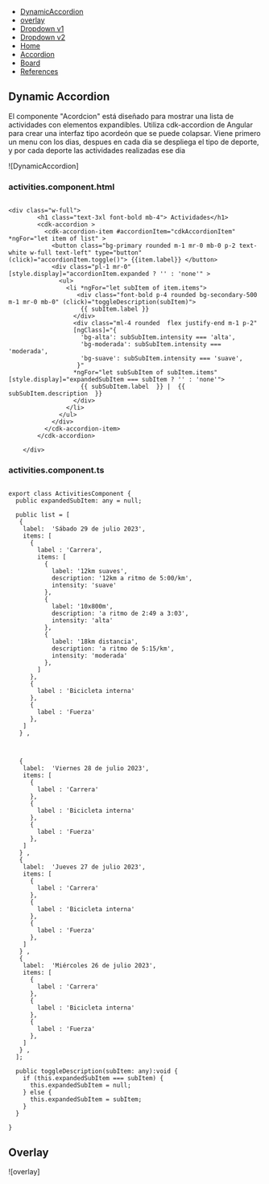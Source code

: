 
- [DynamicAccordion](#DynamicAccordion)
- [overlay](#overlay)
- [Dropdown v1](#dropdown-v1)
- [Dropdown v2](#dropdown-v2)
- [Home](#home)
- [Accordion](#accordion)
- [Board](#board)
- [References](#references)



## Dynamic Accordion 

El componente "Acordcion" está diseñado para mostrar una lista de actividades con elementos expandibles. Utiliza cdk-accordion de Angular para crear una interfaz tipo acordeón que se puede colapsar. Viene primero un menu con los dias, despues en cada dia se despliega el tipo de deporte, y por cada deporte las actividades realizadas ese dia

![DynamicAccordion]
### activities.component.html

~~~

<div class="w-full">
        <h1 class="text-3xl font-bold mb-4"> Actividades</h1>
        <cdk-accordion >
          <cdk-accordion-item #accordionItem="cdkAccordionItem" *ngFor="let item of list" >
            <button class="bg-primary rounded m-1 mr-0 mb-0 p-2 text-white w-full text-left" type="button" (click)="accordionItem.toggle()"> {{item.label}} </button>
            <div class="pl-1 mr-0" [style.display]="accordionItem.expanded ? '' : 'none'" >
              <ul>
                <li *ngFor="let subItem of item.items">
                   <div class="font-bold p-4 rounded bg-secondary-500 m-1 mr-0 mb-0" (click)="toggleDescription(subItem)">
                    {{ subItem.label }}
                  </div>
                  <div class="ml-4 rounded  flex justify-end m-1 p-2" 
                  [ngClass]="{
                    'bg-alta': subSubItem.intensity === 'alta',
                    'bg-moderada': subSubItem.intensity === 'moderada',
                    'bg-suave': subSubItem.intensity === 'suave',
                   }"
                  *ngFor="let subSubItem of subItem.items" [style.display]="expandedSubItem === subItem ? '' : 'none'">
                    {{ subSubItem.label  }} |  {{ subSubItem.description  }}
                  </div>  
                </li>
              </ul>  
            </div>
          </cdk-accordion-item>
        </cdk-accordion>
        
    </div>
~~~


### activities.component.ts
~~~

export class ActivitiesComponent {
  public expandedSubItem: any = null;

  public list = [
   {
    label:  'Sábado 29 de julio 2023',
    items: [
      {
        label : 'Carrera',
        items: [
          {
            label: '12km suaves',
            description: '12km a ritmo de 5:00/km',
            intensity: 'suave'
          },
          {
            label: '10x800m',
            description: 'a ritmo de 2:49 a 3:03',
            intensity: 'alta'
          },
          {
            label: '18km distancia',
            description: 'a ritmo de 5:15/km',
            intensity: 'moderada'
          },
        ]
      },
      {
        label : 'Bicicleta interna'
      },
      {
        label : 'Fuerza'
      },
    ]
   } ,
   
   
   
   {
    label:  'Viernes 28 de julio 2023',
    items: [
      {
        label : 'Carrera'
      },
      {
        label : 'Bicicleta interna'
      },
      {
        label : 'Fuerza'
      },
    ]
   } ,
   {
    label:  'Jueves 27 de julio 2023',
    items: [
      {
        label : 'Carrera'
      },
      {
        label : 'Bicicleta interna'
      },
      {
        label : 'Fuerza'
      },
    ]
   } ,
   {
    label:  'Miércoles 26 de julio 2023',
    items: [
      {
        label : 'Carrera'
      },
      {
        label : 'Bicicleta interna'
      },
      {
        label : 'Fuerza'
      },
    ]
   } ,
  ];

  public toggleDescription(subItem: any):void {
    if (this.expandedSubItem === subItem) {
      this.expandedSubItem = null;
    } else {
      this.expandedSubItem = subItem;
    }
  }

}
~~~


## Overlay

![overlay]